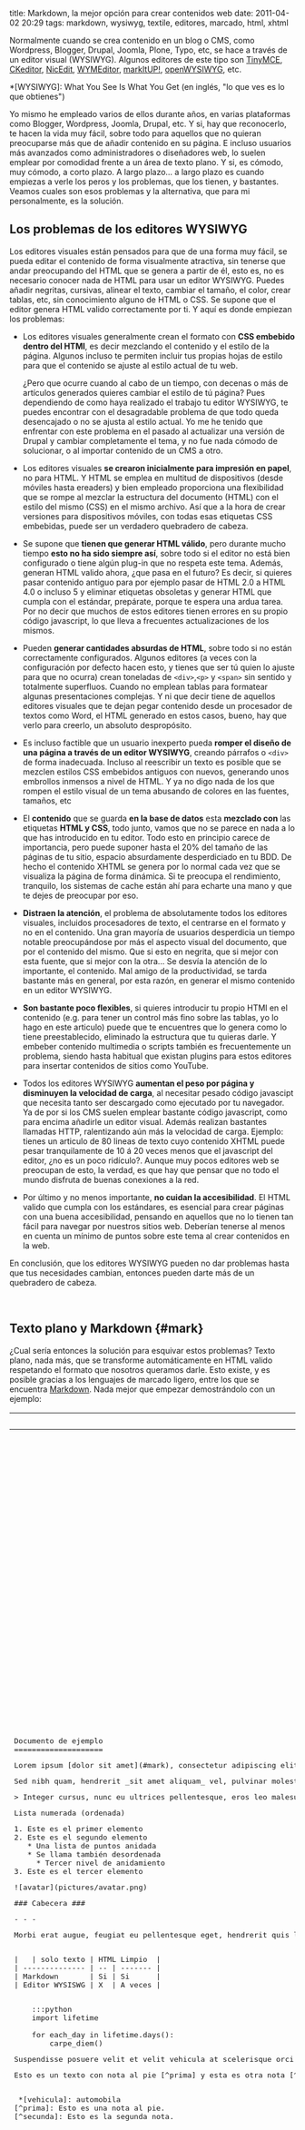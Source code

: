 title: Markdown, la mejor opción para crear contenidos web
date: 2011-04-02 20:29
tags: markdown, wysiwyg, textile, editores, marcado, html, xhtml

Normalmente cuando se crea contenido en un blog o CMS, como Wordpress, Blogger,
Drupal, Joomla, Plone, Typo, etc, se hace a través de un editor visual (WYSIWYG).
Algunos editores de este tipo son [TinyMCE][0], [CKeditor][1], [NicEdit][2],
[WYMEditor][3], [markItUP!][4], [openWYSIWYG][5], etc.

  [0]: http://tinymce.moxiecode.com/
  [1]: http://ckeditor.com/
  [2]: http://nicedit.com/
  [3]: http://www.wymeditor.org/
  [4]: http://markitup.jaysalvat.com/home/
  [5]: http://www.openwebware.com/

*[WYSIWYG]: What You See Is What You Get (en inglés, "lo que ves es lo que obtienes")

Yo mismo he empleado varios de ellos durante años, en varias plataformas como
Blogger, Wordpress, Joomla, Drupal, etc. Y si, hay que reconocerlo, te hacen la
vida muy fácil, sobre todo para aquellos que no quieran preocuparse más que de
añadir contenido en su página. E incluso usuarios más avanzados como
administradores o diseñadores web, lo suelen emplear por comodidad frente a un
área de texto plano. Y si, es cómodo, muy cómodo, a corto plazo. A largo plazo...
a largo plazo es cuando empiezas a verle los peros y los problemas, que los
tienen, y bastantes. Veamos cuales son esos problemas y la alternativa, que para
mi personalmente, es la solución.

## Los problemas de los editores WYSIWYG

Los editores visuales están pensados para que de una forma muy fácil, se pueda
editar el contenido de forma visualmente atractiva, sin tenerse que andar
preocupando del HTML que se genera a partir de él, esto es, no es necesario
conocer nada de HTML para usar un editor WYSIWYG. Puedes añadir negritas,
cursivas, alinear el texto, cambiar el tamaño, el color, crear tablas, etc, sin
conocimiento alguno de HTML o CSS. Se supone que el editor genera HTML valido
correctamente por ti. Y aquí es donde empiezan los problemas:

 * Los editores visuales generalmente crean el formato con **CSS embebido dentro
 del HTMl**, es decir mezclando el contenido y el estilo de la página. Algunos
 incluso te permiten incluir tus propias hojas de estilo para que el contenido
 se ajuste al estilo actual de tu web.

    ¿Pero que ocurre cuando al cabo de un tiempo, con decenas o más de artículos
    generados quieres cambiar el estilo de tú página? Pues dependiendo de como
    haya realizado el trabajo tu editor WYSIWYG, te puedes encontrar con el
    desagradable problema de que todo queda desencajado o no se ajusta al estilo
    actual. Yo me he tenido que enfrentar con este problema en el pasado al
    actualizar una versión de Drupal y cambiar completamente el tema, y no fue
    nada cómodo de solucionar, o al importar contenido de un CMS a otro.

 * Los editores visuales **se crearon inicialmente para impresión en papel**, no
 para HTML. Y HTML se emplea en multitud de dispositivos (desde móviles hasta
 ereaders) y bien empleado proporciona una flexibilidad que se rompe al mezclar
 la estructura del documento (HTML) con el estilo del mismo (CSS) en el mismo
 archivo. Así que a la hora de crear versiones para dispositivos móviles, con
 todas esas etiquetas CSS embebidas, puede ser un verdadero quebradero de cabeza.

 * Se supone que **tienen que generar HTML válido**, pero durante mucho tiempo
   **esto no ha sido siempre así**, sobre todo si el editor no está bien
   configurado o tiene algún plug-in que no respeta este tema. Además, generan
   HTML valido ahora, ¿que pasa en el futuro? Es decir, si quieres pasar
   contenido antiguo para por ejemplo pasar de HTML 2.0 a HTML 4.0 o incluso 5
   y eliminar etiquetas obsoletas y generar HTML que cumpla con el estándar,
   prepárate, porque te espera una ardua tarea. Por no decir que muchos de estos
   editores tienen errores en su propio código javascript, lo que lleva a
   frecuentes actualizaciones de los mismos.

 * Pueden **generar cantidades absurdas de HTML**, sobre todo si no están
 correctamente configurados. Algunos editores (a veces con la configuración por
 defecto hacen esto, y tienes que ser tú quien lo ajuste para que no ocurra)
 crean toneladas de `<div>`,`<p>` y `<span>` sin sentido y totalmente superfluos.
 Cuando no emplean tablas para formatear algunas presentaciones complejas. Y ni
 que decir tiene de aquellos editores visuales que te dejan pegar contenido
 desde un procesador de textos como Word, el HTML generado en estos casos,
 bueno, hay que verlo para creerlo, un absoluto despropósito.

 * Es incluso factible que un usuario inexperto pueda **romper el diseño de una
 página a través de un editor WYSIWYG**, creando párrafos o `<div>` de forma
 inadecuada. Incluso al reescribir un texto es posible que se mezclen  estilos
 CSS embebidos antiguos con nuevos, generando unos embrollos inmensos a nivel de
 HTML. Y ya no digo nada de los que rompen el estilo visual de un tema abusando
 de colores en las fuentes, tamaños, etc

 * El **contenido** que se guarda **en la base de datos** esta **mezclado con**
 las etiquetas **HTML y CSS**, todo junto, vamos que no se parece en nada a lo
 que has introducido en tu editor. Todo esto en principio carece de importancia,
 pero puede suponer hasta el 20% del tamaño de las páginas de tu sitio, espacio
 absurdamente desperdiciado en tu BDD. De hecho el contenido XHTML se genera por
 lo normal cada vez que se visualiza la página de forma dinámica. Si te preocupa
 el rendimiento, tranquilo, los sistemas de cache están ahí para echarte una
 mano y que te dejes de preocupar por eso.

 * **Distraen la atención**, el problema de absolutamente todos los editores
 visuales, incluidos procesadores de texto, el centrarse en el formato y no en
 el contenido. Una gran mayoría de usuarios desperdicia un tiempo notable
 preocupándose por más el aspecto visual del documento, que por el contenido del
 mismo. Que si esto en negrita, que si mejor con esta fuente, que si mejor con
 la otra... Se desvía la atención de lo importante, el contenido. Mal amigo de
 la productividad, se tarda bastante más en general, por esta razón, en generar
 el mismo contenido en un editor WYSIWYG.

 * **Son bastante poco flexibles**, si quieres introducir tu propio HTMl en el
 contenido (e.g. para tener un control más fino sobre las tablas, yo lo hago en
 este articulo) puede que te encuentres que lo genera como lo tiene
 preestablecido, eliminado la estructura que tu quieras darle. Y embeber
 contenido multimedia o scripts también es frecuentemente un problema, siendo
 hasta habitual que existan plugins para estos editores para insertar contenidos
 de sitios como YouTube.

 * Todos los editores WYSIWYG **aumentan el peso por página y disminuyen la
 velocidad de carga**, al necesitar pesado código javascipt que necesita tanto
 ser descargado como ejecutado por tu navegador. Ya de por si los CMS suelen
 emplear bastante código javascript, como para encima añadirle un editor visual.
 Además realizan bastantes llamadas HTTP, ralentizando aún más la velocidad de
 carga. Ejemplo: tienes un articulo de 80 lineas de texto cuyo contenido XHTML
 puede pesar tranquilamente de 10 á 20 veces menos que el javascript del editor,
 ¿no es un poco ridículo?. Aunque muy pocos editores web se preocupan de esto,
 la verdad, es que hay que pensar que no todo el mundo disfruta de buenas
 conexiones a la red.

 * Por último y no menos importante, **no cuidan la accesibilidad**. El HTML
 valido que cumpla con los estándares, es esencial para crear páginas con una
 buena accesibilidad, pensando en aquellos que no lo tienen tan fácil para
 navegar por nuestros sitios web. Deberían tenerse al menos en cuenta un mínimo
 de puntos sobre este tema al crear contenidos en la web.

En conclusión, que los editores WYSIWYG pueden no dar problemas hasta que tus
necesidades cambian, entonces pueden darte más de un quebradero de cabeza.

<br />

## Texto plano y Markdown {#mark}

¿Cual sería entonces la solución para esquivar estos problemas? Texto plano,
nada más, que se transforme automáticamente en HTML valido respetando el formato
que nosotros queramos darle. Esto existe, y es posible gracias a los lenguajes
de marcado ligero, entre los que se encuentra [Markdown][mkdwn]. Nada mejor que
empezar demostrándolo con un ejemplo:

   [mkdwn]: http://daringfireball.net/projects/markdown/

<div>
<table>
  <thead><tr><th style="width: 50%;">Markdown</th><th>Resultado</th></tr></thead>
<tbody><tr>
    <td><pre class="no_mrkdwn">
<p>Documento de ejemplo
====================</p><p>Lorem ipsum [dolor sit amet](#mark), consectetur adipiscing elit. Curabitur eget ante nunc. Pellentesque a tortor ipsum, id rhoncus orci. Quisque leo sapien, rutrum id convallis id, rutrum in ligula. Vestibulum **semper adipiscing leo** et blandit.</p><p>Sed nibh quam, hendrerit _sit amet aliquam_ vel, pulvinar molestie augue.</p><p>&gt; Integer cursus, nunc eu ultrices pellentesque, eros leo malesuada turpis, vel convallis neque dolor a nunc. Sed lacus risus, condimentum vitae posuere quis, ultrices pharetra nunc.</p><p>Lista numerada (ordenada)</p><p>1. Este es el primer elemento
2. Este es el segundo elemento
   * Una lista de puntos anidada
   * Se llama también desordenada
     * Tercer nivel de anidamiento
3. Este es el tercer elemento</p><p>![avatar](pictures/avatar.png)</p><p>### Cabecera ###</p><p>- - -</p><p>Morbi erat augue, feugiat eu pellentesque eget, hendrerit quis lectus. Fusce dignissim pretium nibh sed dignissim. Pellentesque lobortis ante eu dui fermentum vitae blandit risus aliquet.</p><p>
|   | solo texto | HTML Limpio  |
| -------------- | -- | ------- |
| Markdown       | Si | Si      |
| Editor WYSISWG | X  | A veces |</p><p>
&nbsp;&nbsp;&nbsp;&nbsp;:::python
&nbsp;&nbsp;&nbsp;&nbsp;import lifetime
&nbsp;&nbsp;&nbsp;&nbsp;
&nbsp;&nbsp;&nbsp;&nbsp;for each_day in lifetime.days():
&nbsp;&nbsp;&nbsp;&nbsp;&nbsp;&nbsp;&nbsp;&nbsp;carpe_diem()</p><p>Suspendisse posuere velit et velit vehicula at scelerisque orci suscipit. Nulla facilisis lorem eu sem viverra varius nec ut felis.</p><p>Esto es un texto con nota al pie [^prima] y esta es otra nota [^secunda]</p><p>
 *[vehicula]: automobila
[^prima]: Esto es una nota al pie.
[^secunda]: Esto es la segunda nota.</p></pre>
     </td>
     <td>
<h1>Documento de ejemplo</h1>

<p>Lorem ipsum <a href="#mark">dolor sit amet</a>, consectetur adipiscing elit. Curabitur eget ante nunc. Pellentesque a tortor ipsum, id rhoncus orci. Quisque leo sapien, rutrum id convallis id, rutrum in ligula. Vestibulum <strong>semper adipiscing leo</strong> et blandit.</p>

<p>Sed nibh quam, hendrerit <em>sit amet aliquam</em> vel, pulvinar molestie augue.</p>

<blockquote>
  <p>Integer cursus, nunc eu ultrices pellentesque, eros leo malesuada turpis, vel convallis neque dolor a nunc. Sed lacus risus, condimentum vitae posuere quis, ultrices pharetra nunc.</p>
</blockquote>

<p>Lista numerada (ordenada)</p>

<ol><li>Este es el primer elemento</li>
<li>Este es el segundo elemento

<ul><li>Una lista de puntos anidada</li>

<li>Se llama también desordenada

<ul><li>Tercer nivel de anidamiento</li>
</ul></li>
</ul></li>
<li>Este es el tercer elemento</li>
</ol><p><img src="pictures/avatar.png" alt="avatar" /></p>

<h3>Cabecera</h3>

<hr /><p>Morbi erat augue, feugiat eu pellentesque eget, hendrerit quis lectus. Fusce dignissim pretium nibh sed dignissim. Pellentesque lobortis ante eu dui fermentum vitae blandit risus aliquet.</p>

<table><thead><tr><th></th>
  <th>solo texto</th>

  <th>HTML Limpio</th>
</tr></thead><tbody><tr><td>Markdown</td>
  <td>Si</td>
  <td>Si</td>
</tr><tr><td>Editor WYSISWG</td>
  <td>X</td>
  <td>A veces</td>

</tr></tbody></table>

<div class="codehilite"><pre><span class="kn">import</span> <span class="nn">lifetime</span>

<span class="k">for</span> <span class="n">each_day</span> <span class="ow">in</span> <span class="n">lifetime</span><span class="o">.</span><span class="n">days</span><span class="p">():</span>
<span class="n">    carpe_diem</span><span class="p">()</span></pre></div>
<p>Suspendisse posuere velit et velit <abbr title="automobila">vehicula</abbr> at scelerisque orci suscipit. Nulla facilisis lorem eu sem viverra varius nec ut felis.</p>

<p>Esto es un texto con nota al pie <sup id="fnref:prima"><a href="#fn:prima" rel="footnote">1</a></sup> y esta es otra nota <sup id="fnref:secunda"><a href="#fn:secunda" rel="footnote">2</a></sup></p>

<div class="footnotes">
<hr /><ol><li id="fn:prima">
<p>Esto es una nota al pie. <a href="#fnref:prima" rev="footnote">↩</a></p>
</li>

<li id="fn:secunda">
<p>Esto es la segunda nota. <a href="#fnref:secunda" rev="footnote">↩</a></p>
</li>
</ol>
    </td>
  </tr>
</tbody></table>
</div>

Es así de sencillo, el texto plano que se escribe en la columna de la izquierda
genera el HTML que se puede ver representado en la derecha. Es además HTML
valido, sin CSS embebido (exceptuando el código con resaltado de sintaxis, pero
esto es necesario y tampoco es generado por **Markdown** si no por
[GeSHi][geshi] anteriormente y ahora por [Pygments][pygments]) y empleando el
mínimo necesario, siendo lo más limpio posible.
Pero el contenido que se guarda en la base de datos y el que tú editas es el de
la izquierda. Este contenido generará HTML valido hoy y mañana, es totalmente
independiente del estilo que emplees en tu página y puedes migrarlo de un CMS a
otro sin problema alguno. Todo son ventajas, el único inconveniente es que tienes
que aprender a usar **Markdown**, algo que es sumamente sencillo, a la par que
incrementa la legibilidad del texto plano.

La legibilidad del texto es uno de los pilares fundamentales de **Markdown**, tal
y como el mismo autor, [John Gruber][jgrub], lo cuenta[^1]:

> El objetivo fundamental de diseño para la sintaxis de Markdown es hacerlo tan
legible como sea posible. La idea es que un documento formateado con Markdown
debería poder ser publicado tal y como está, como texto plano, sin que parezca
que ha sido marcado con etiquetas o instrucciones de formateado. Mientras que la
sintaxis de Markdown ha sido influenciada por muchos filtros texto-a-HTML
existentes, la principal fuente de inspiración es el formato de los correos
electronicos en texto plano.


  [jgrub]: http://en.wikipedia.org/wiki/John_Gruber
  [^1]: The overriding design goal for Markdown’s formatting syntax is to make
    it as readable as possible. The idea is that a Markdown-formatted document
    should be publishable as-is, as plain text, without looking like it’s been
    marked up with tags or formatting instructions. While Markdown’s syntax has
    been influenced by several existing text-to-HTML filters, the single biggest
    source of inspiration for Markdown’s syntax is the format of plain text
    email. [fuente](http://daringfireball.net/projects/markdown/)

No voy ahora, en este articulo, a enseñarte a emplear **Markdown**, pero tienes
una guía de prácticamente todas las posibilidades que te brinda en
[Markdown & Pygments Lexers Cheat Sheet](http://joedicastro.com/pages/markdown.html).
Además, si somos así de vagos, podemos emplear también algunos editores visuales
que generan y emplean markdown, como [markItUP!][4] o el conocido [WMD][wmd] que
empleamos en [python majibu](http://python.majibu.org). Aunque ambos editores
solo soportan Markdown estándar, cuando en este sitio también soporto las
capacidades adicionales de [Markdown Extra][xtra].

   [geshi]: http://qbnz.com/highlighter/
   [wmd]: http://code.google.com/p/wmd/
   [xtra]: http://michelf.com/projects/php-markdown/extra/
   [pygments]: http://pygments.org/

Todo el contenido de este sitio (exceptuando el automático, como las búsquedas,
etiquetas, acerca de, ...) está generado empleando **Markdown** y todo está en
HTML 5 valido. Un ejemplo del HTML que genera Markdown sería el siguiente:

<table>
 <thead>
  <tr>
   <th style="width: 50%;">Markdown</th><th>HTML</th>
  </tr>
 <tbody>
  <tr>
   <td>
    <pre class="no_mrkdwn">
Documento de ejemplo
====================

Lorem ipsum [dolor sit amet](#mark), consectetur adipiscing elit. Curabitur eget ante nunc. Pellentesque a tortor ipsum, id rhoncus orci. Quisque leo sapien, rutrum id convallis id, rutrum in ligula. Vestibulum **semper adipiscing leo** et blandit.

Sed nibh quam, hendrerit _sit amet aliquam_ vel, pulvinar molestie augue.
    </pre>
   </td>
   <td>
    <pre class="no_mrkdwn">
&lt;h1&gt;Documento de ejemplo&lt;/h1&gt;

&lt;p&gt;Lorem ipsum &lt;a href="#mark"&gt;dolor sit amet&lt;/a&gt;, consectetur adipiscing elit. Curabitur eget ante nunc. Pellentesque a tortor ipsum, id rhoncus orci. Quisque leo sapien, rutrum id convallis id, rutrum in ligula. Vestibulum &lt;strong&gt;semper adipiscing leo&lt;/strong&gt; et blandit.&lt;/p&gt;

&lt;p&gt;Sed nibh quam, hendrerit &lt;em&gt;sit amet aliquam&lt;/em&gt; vel, pulvinar molestie augue.&lt;/p&gt;
     </pre>
   </td>
  </tr>
 </tbody>
</table>


Como se puede ver es el HTMl justo, limpio y cumpliendo estándares, ni más ni
menos. Este es un ejemplo muy sencillo, y posiblemente cualquier editor WYSIWYG
sea capaz de dar el mismo resultado, el problema aparece con documentos más
complejos, con sucesivas re-ediciones del texto y con editores mal configurados.
Eso si, lo que se almacena en la BDD con **Markdown** es texto plano, con los
otros editores, el texto, las etiquetas HTML y CSS embebido.

## ¿Porque Markdown y no otros?

Evidentemente **Markdown** no es el único [lenguaje de marcado ligero][lml],
existen otros también conocidos y extendidos como [Textile][6], [BBCode][7],
[reStructuredText][8], [Texy!][9], [Txt2tags][10] o los empleados en los Wikis
como [Creole][11] o el de [MediaWiki][12].

En primer lugar **Markdown** es uno de los que más características soporta, uno
de los que más salidas puede generar (no solo HTML, también LaTeX, RTF, PDF,
EPUB, ...) y además es probablemente el más extendido y soportado de todos
(exceptuando BBCode y los de los Wikis, empleados en sus nichos particulares).
Pero también es uno de los más fáciles de emplear (saliendo del formato básico
como negritas, etc) y que produce un texto plano más vistoso y legible.

   [lml]: http://es.wikipedia.org/wiki/Lenguajes_de_marcas_ligeros
   [6]: http://textile.thresholdstate.com/
   [7]: http://www.bbcode.org/
   [8]: http://docutils.sourceforge.net/rst.html
   [9]: http://texy.info/en/
   [10]: http://txt2tags.org/
   [11]: http://www.wikicreole.org/
   [12]: http://www.mediawiki.org/wiki/Help:Formatting

### Comparativa

Como no, lo mejor, es ver una comparativa con un ejemplo del mismo documento y
el texto empleado por cada uno de los lenguajes para generarlo. Para ello he
creado un articulo aparte para mostrarla.

[Comparativa](http://joedicastro.com/comparativa-de-lenguajes-de-marcado-ligero.html)


## ¿Quién emplea Markdown?

Una de las razones para emplear **Markdown** es porque es uno de los más
extendidos, sobre todo en el mundo de la programación. Por ejemplo,
[Stack Overflow][13] y todos los sitios de [Stack Exchange][14] emplean una
variante de Markdown para la entrada de texto. Repositorios de código como
[GitHub][15] y [Bitbucket][16] también lo emplean para ciertas funciones.
También lo emplea el sistema de seguimiento de incidencias [LightHouse][17].

  [13]: http://stackoverflow.com/
  [14]: http://stackexchange.com/
  [15]: https://github.com/
  [16]: https://bitbucket.org/
  [17]: http://lighthouseapp.com/

Fuera del ámbito de la programación, sitios tan conocidos como [Reddit][18] lo
emplean. Plataformas para la educación online como [Moodle][19] o
[Podmedics][20] también hacen uso de él. Un Wiki como [Instiki][21] permite
emplear Markdown. Plataformas de blogs y contenidos como [Posterous][22],
[Tumblr][23] y [Squarespace][24] lo ofrecen como opción. Y seguro que me estoy
dejando en el tintero muchos más lugares donde es empleado habitualmente.

  [18]: http://www.reddit.com/
  [19]: http://moodle.org/
  [20]: http://podmedics.heroku.com/
  [21]: http://www.instiki.org/
  [22]: https://posterous.com/
  [23]: http://www.tumblr.com/
  [24]: http://www.squarespace.com/

Hay que tener en cuenta de que aquí no he hablado de software CMS que lo soporta,
eso lo contemplo en el próximo punto, si no más bien de organizaciones/compañías.

## Excusas para no emplearlo

La primera que dice todo el mundo, es un incordio usarlo y aprenderlo, la
pregunta es: ¿Has intentado emplearlo? Créeme se aprende en nada, sobre la
marcha, y una vez que te acostumbras a él, lo elegirás frente a los editores
WYSIWYG, casi con toda seguridad. Una vez aprendido no tienes que separar los
dedos de tu teclado, no necesitas para nada el ratón para crear tu contenido.
Ganarás mucho tiempo para ti mismo y lo agredeceras, créeme.

La segunda, no puedo usarlo en mi CMS o blog. ¿Seguro? A continuación te detallo
las opciones que conozco para publicar contenidos empleando **Markdown**.

### CMS y Blogs:

* Por defecto, como opción o nativamente:
    * [Nesta](http://nestacms.com/)
    * [Kohanut](http://kohanut.com/)
    * [MovableType](http://www.movabletype.org/)
    * [Typo](http://fdv.github.com/typo/)
* Con añadidos:
    * [Drupal](http://drupal.org/) A través de un modulo, [Markdown Filter](http://drupal.org/project/markdown)
    * [Wordpress](http://wordpress.org/) Hay varios plugins disponibles para emplearlo.
    * [Django](http://djangoproject.com/) Hay varias formas de soportarlo.
    * [Plone](http://plone.org) Se puede habilitar a través de un modulo.
    * [Blogger](http://blogger.com) A través de algunos proyectos externos, [Blogger-markdown-editor](http://code.google.com/p/blogger-markdown-editor/)
    * [ExpressionEngine](http://expressionengine.com/) A través de un plugin.
    * [Joomla](http://www.joomla.org/) A través de una extensión, [jMarkdown](http://extensions.joomla.org/extensions/edition/code-display/8391)

### Generadores de sitios con contenido estático (HTML):

* [Pelican](https://github.com/ametaireau/pelican/)
* [hyde](http://ringce.com/hyde)
* [Blogofile](http://www.blogofile.com/)
* [Poole](https://bitbucket.org/obensonne/poole/src)
* [Growl](https://github.com/xfire/growl/tree)
* [Markdoc](http://markdoc.org/)
* [Webgen](http://webgen.rubyforge.org/)
* [nanoc](http://nanoc.stoneship.org/)
* [jekyll](http://jekyllrb.com/)
* [Hakyll](http://jaspervdj.be/hakyll/)
* [Webby](http://webby.rubyforge.org/)
* [toto](http://cloudhead.io/toto)
* [Rote](http://rote.rubyforge.org/)

### Plataforma de Blogs con contenido estático (HTML):

* [Calepin.co](http://calepin.co/) es un **Pelican** hospedado, que lee ficheros
markdown desde **DropBox**

### Wiki:

* Por defecto, como opción o nativamente:
    * [Instiki](http://instiki.org)
    * [ikiwiki](http://ikiwiki.info/)
    * [sputnik](http://sputnik.freewisdom.org/)
    * [nanoki](http://alt.textdrive.com/nanoki/)
    * [gitit](https://github.com/jgm/gitit)
* Con añadidos:
    * [MoinMoin](http://moinmo.in/) con una [extensión](http://moinmo.in/ParserMarket/Markdown)
    * [MediaWiki](http://www.mediawiki.org) con una [extensión](http://www.mediawiki.org/wiki/Extension:MarkdownSyntax)
    * [DokuWiki](http://www.dokuwiki.org/)
    * [Oddmuse](http://oddmuse.org/)
    * [PmWiki](http://www.pmwiki.org/)

### Foros:

* [phpBB](http://www.phpbb.com/) A través de un
[MOD](http://www.phpbb.com/community/viewtopic.php?f=70&t=2093183)

### Conversor Markdown desde/a otros formatos:

* [Pandoc](http://johnmacfarlane.net/pandoc/try)

### Editores de Texto que lo soportan (marcado de sintaxis):

* [Vim](http://www.vim.org/) con [Vim-Markdown](https://github.com/plasticboy/vim-markdown)
* [Emacs](http://www.gnu.org/software/emacs/) con [markdown-mode](http://jblevins.org/projects/markdown-mode/)
* [Gedit](http://projects.gnome.org/gedit/) con [gedit-markdown](http://live.gnome.org/Gedit/MarkdownSupport)
* [Eclipse](http://www.eclipse.org/) con el experimental [markdown editor](http://www.winterwell.com/software/markdown-editor.php)
* [TextMate](http://macromates.com/)
* [SubEthaEdit](http://www.codingmonkeys.de/subethaedit/)
* [Ecto](http://ecto.kung-foo.tv/)
* [MarsEdit](http://www.red-sweater.com/marsedit/)

### Editor Markdown:

* [ReText](http://sourceforge.net/p/retext/home/)
* [Markdown Pad](http://markdownpad.com/)
* [Byword](http://bywordapp.com/)

### Editor Offline para blogs:

* [QTM](http://qtm.blogistan.co.uk/)

### Editores Online para probar Markdown:

* [Dingus](http://daringfireball.net/projects/markdown/dingus) por [John Gruber](http://daringfireball.net/)
* [Dingus PHP](http://michelf.com/projects/php-markdown/dingus/) por Michel Fortin
* [Markdown Extra + GeShi](http://anthonybush.com/markdown_extra_geshi/) por Anthony Bush
* [Dillinger](http://dillinger.io/) es una aplicación en HTML 5 por Joe McCann
* [Babelmark](http://babelmark.bobtfish.net/?markdown=*This+**is+a+test*.&normalize=on) para comparar las distintas implementaciones de Markdown
* [Markdown Editor](http://joncom.be/experiments/markdown-editor/edit/) por John Combe
* [Showdown](http://softwaremaniacs.org/playground/showdown-highlight/)
* [Markdownr](http://markdownr.com/)

Y si eres desarrollador, tienes disponibles distintas implementaciones de Markdown:

| Lenguaje | Implementaciones |
| :- | :-- |
| Python | [Python-markdown](http://www.freewisdom.org/projects/python-markdown/) |
| PHP | [PHP Markdown y PHP Markdown Extra](http://michelf.com/projects/php-markdown/) |
| Perl | [Original](http://daringfireball.net/projects/markdown/) y [MultiMarkdown](https://github.com/fletcher/MultiMarkdown) |
| Ruby | [BlueCloth](http://deveiate.org/projects/BlueCloth), [Maruku](https://github.com/nex3/maruku) y [Kramdown](http://kramdown.rubyforge.org/) |
| C# | [Markdown.NET](http://aspnetresources.com/blog/markdown_announced) |
| C | [Discount](http://www.pell.portland.or.us/~orc/Code/markdown/) y [Peg-Markdown](https://github.com/jgm/peg-markdown) |
| C++ | [Cpp-markdown](http://cpp-markdown.sourceforge.net/) |
| Java | [MarkdownJ](http://sourceforge.net/projects/markdownj/) |
| Javascript | [Showdown](https://github.com/coreyti/showdown) |
| Lua | [markdown.lua](http://www.frykholm.se/files/markdown.lua) |
| Haskell | [Pandoc](http://johnmacfarlane.net/pandoc/) |
| Common Lisp | [CL-Markdown](http://common-lisp.net/project/cl-markdown/) |
| Scala | [Knockoff](http://tristanhunt.com/projects/knockoff/) y [Actuarius](http://henkelmann.eu/projects/actuarius/) |

Entonces, habiendo tantas opciones, ¿por qué no lo pruebas?

Y si hay más excusas, pues la verdad, no las conozco, dímelas tú.
